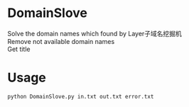 # DomainSlove
Solve the domain names which found by Layer子域名挖掘机</br>
Remove not available domain names</br>
Get title</br>
# Usage
```
python DomainSlove.py in.txt out.txt error.txt
```
